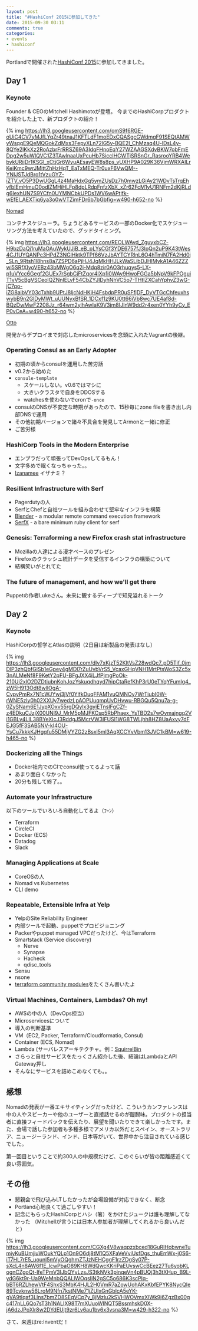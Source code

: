 ```yaml
---
layout: post
title: "#HashiConf 2015に参加してきた"
date: 2015-09-30 03:11
comments: true
categories: 
- events
- hashiconf
---
```


Portlandで開催された[HashiConf 2015](https://www.hashiconf.com)に参加してきました。

## Day 1 ##

### Keynote ###

Founder & CEOのMitchell Hashimotoが登壇。
今までのHashiCorpプロダクトを紹介した上で、新プロダクトの紹介！

{% img https://lh3.googleusercontent.com/omS9f6RGE-oUiC4CV7yMJfLYqZr49tnaJ1KFTLdF1moEDxCQASgcGWdmgF91SEQtAMWyWsqgE9QeMQGokZdMxs3FepyXLn72lG5v-BQE2I_ChMzaq4U-lDsL4y-8QYe2IKkXz2RoAzbrFrRRSZ69A3IdqFHnoEqY27WZAAGSXdvBKW7obFmEDpg2w5uWlQVC1Z3TAwlnaaUxPcuHb7SiccIHCWTjSRSnGr_RasrooYRB4WebykURijDr1KSGl_xCtjGr6WyuAEsayEW8s8ps_vUXHP9A029K36VjmWRXAILrKeiKmc9wrJMittZhHzHqT_EaTxMEQ-Tr0uxF6VwQM--YNIJSTJdBro1tVzuGYZ-iZTV_vO5P3DwUGgL4z4MaHdxGq5ymZUsDz7h0mwzLGiAy21WDvTsTrqEhyfbIEmHmuO0odlZMHiHLFp8dpLRdpFnfzXbX_xZr62FcM1yU1RNFm2dKjRLdg6IexhUN7S9YCfn0UYMNCbkUPDs1WV6wAPtjfk-wEfEI_AEXTiq6ya3o0wVTZimFDr6b7bGbfig=w490-h652-no %}

[Nomad](https://nomadproject.io)

コンテナスケジューラ。ちょうどあるサービスの一部のDocker化でスケジューリング方法を考えていたので、グッドタイミング。

{% img https://lh3.googleusercontent.com/REOLWAvd_ZguyxbCZ-H9bzDaQj1ruMaOAuWykUJjB_eB_pLYsCGf3YDE6757fJ3IpQn2uP9K43tWes4CJ1UYQANPc3HPdZ3NGlHktk9TPf66VzJbAYTCYRlnL6O4hTmiN7FA2Hd0j_SLn_9Rtsh1l8hns8a7ZSPD6aPjHJ4JqMkHHJLkWaSLibDJHIMykA1A46ZZZwi5SRfXIyoVEBz43bMWgO6q2i-Mdq8zir0AO3rhuqys5-LX-p1uVYcc6Gegf2GUEx7rSgbCjFtZqor4lXp1i0WAy9HwoFGGa5bNpV9kFPOguiT1vV5cBgVSCeolQZNnIELvF54CbZYJlDyhNhVC5o7-THtIZXCahYphvZ3wG-jC7qo-iZG8aibVY03cTxhb9UPtJ8ljcNdHKjH4FsbdpPR0uSFfjDF_DyVTGcChfeuxhswybB9n2GlDyMWt_uUUNyxBfSR_1DCxf1z9KU0tt66iVb8wc7UE4af8d-BQzDwMwF2208Jz_r64wm2ylhAwIaK9V3jm8IJInW9dd2r4xen0YYh9yCy_EP0vCeA=w490-h652-no %}

[Otto](https://ottoproject.io)

開発からデプロイまで対応したmicroservicesを念頭に入れたVagrantの後継。

### Operating Consul as an Early Adopter ###

- 初期の頃からconsulを運用した苦労話
- v0.2から始めた
- `consule-template` 
  - スケールしない。v0.6ではマシに
  - 大きいクラスタで自身をDDOSする
  - watchesを使わないでcronで`-once`
- consulのDNSが不安定な時期があったので、15秒毎にzone fileを書き出し内部DNSで運用
- その他初期バージョンで諸々不具合を発見してArmonと一緒に修正
- ご苦労様


### HashiCorp Tools in the Modern Enterprise ###

- エンプラだって頑張ってDevOpsしてるもん！
- 文字多めで眠くなっちゃった。。
- [Izanamee](https://atlas.hashicorp.com/izanamee) イザナミ？

### Resillient Infrastructure with Serf ###

- Pagerdutyの人
- SerfとChefと自社ツールを組み合わせて堅牢なインフラを構築
- [Blender](https://github.com/PagerDuty/blender) - a modular remote command execution framework
- [SerfX](https://github.com/ranjib/serfx) - a bare minimum ruby client for serf

### Genesis: Terraforming a new Firefox crash stat infrastructure ###

- Mozillaの人達による漫才ベースのプレゼン
- Firefoxのクラッシュ統計データを受信するインフラの構築について
- 結構笑いがとれてた

### The future of management, and how we'll get there ###

Puppetの作者Lukeさん。未来に観するディープで知見溢れるトーク

## Day 2 ##

### Keynote ###

HashiCorpの哲学とAtlasの説明（2日目は新製品の発表はなし）

{% img https://lh3.googleusercontent.com/dIv7xKjzT52KltVsZ28wdQc7_pD5Tif_0jmDlP3zhQbfGlSb1eGpey4gMDl7rZuUvbVrS5_VcaxGHqVNH1MrtPtsWoS3Zc5x3nALMeNf8F9KetY2pFU-BFgJXX4iLJfPjmgPoOk-210Uj2xlO2DZDtiubnKohJozYskuqdhqyd7hipCtaRefKhP3rU0eTYqYFumIg4_zW5H913Odt8wlIOgA-CypyPmRx7N1cWJYwj3jVf0YlfkDuqFFAM1vuQMNOy7WrTiubI0W-rWNE5zly0h02XXUy7wedzLpAOPUuqmpUvDHvwu-RBGQu5Qnu7a-g-0ZySNam6E1JypXOxv55rgDQylx3gyiETnsIFgCZf-z4EDkuCJzjX00UNI9J_MrM5pMJFKCsp5RbPhaex_YsTBD2s7wOymajngq2Vi1GBLy4LIL38BYeXIcJ3RddgJ5McrVW3IFUSI1WG8TWLjhh8HZ8UaAxvy7dFEJG5fF3SAB5NV-kI4OU-YsCu7kkkKJHgqfu55DMjVYZG2zBsxl5ml3AqXCCYvVbm13JVC1kBM=w619-h465-no %}

### Dockerizing all the Things

- Docker社内でのCIでconsul使ってるよって話
- あまり面白くなかった
- 20分も残して終了。。

### Automate your Infrastructure

以下のツールでいろいろ自動化してるよ（ﾌｰﾝ）

- Terraform
- CircleCI
- Docker (ECS)
- Datadog
- Slack

### Managing Applications at Scale ###

- CoreOSの人
- Nomad vs Kubernetes 
- CLI demo

### Repeatable, Extensible Infra at Yelp ###

- YelpのSite Reliability Engineer
- 内部ツールで起動、puppetでプロビジョニング
- Packerやpuppet managed VPCだったけど、今はTerraform
- Smartstack (Service discovery)
  - Nerve
  - Synapse
  - Hacheck
  - qdisc_tools
- Sensu
- nsone
- [terraform community modules](https://github.com/terraform-community-modules)をたくさん書いたよ


### Virtual Machines, Containers, Lambdas? Oh my!

- AWSの中の人（DevOps担当）
- Microservicesについて
- 導入の判断基準
- VM（EC2, Packer, Terraform/Cloudformatio, Consul)
- Container (ECS, Nomad)
- Lambda (サーバレスアーキテクチャ。例：[SquirrelBin](http://squirrelbin.com)
- さらっと自社サービスをたっくさん紹介した後、結論はLambdaとAPI Gateway押し
- そんなにサービスを詰めこめなくても。。


## 感想 ##

Nomadの発表が一番エキサイティングだったけど、こういうカンファレンスは中の人やスピーカーや他のユーザーと直接話せるのが醍醐味。プロダクトの担当者に直接フィードバックを伝えたり、展望を聞いたりできて楽しかったです。また、会場で話した参加者も多種多様でアメリカ以外だとスペイン、オーストラリア、ニュージーランド、インド、日本等がいて、世界中から注目されている感じでした。

第一回目ということで約300人の中規模だけど、このぐらいが皆の距離感近くて良い雰囲気。


## その他 ##

- 懇親会で飛び込みLTしたかったが会場設備が対応できなく、断念
- Portland心地良くて過ごしやすい！
- 記念にもらったHashiCorpとハシ（箸）をかけたジュークは誰も理解してなかった
（Mitchellが言うには日本人参加者が理解してくれるから良いんだと）

{% img https://lh3.googleusercontent.com/CGXg4V8waqpzxbced18GuRIHobwneTumjyKuBUmjiuWOukYQLp1On9O6dj8tM1Q5XFaVeVviUsfDgs_thuEmWx-j0S6-iT7HL7rE5_uounl5mVyOQghmZTJzNEHCggF1rzZDgSy07P-sXcL4n8AW6f1E_lcwPbaO89KH8WdQwcKKriPaEUvswCcBEez27Tu6yobKLognCZgoQt-lfeTPmV3IJbQYvLzsJS3tkNVk3pinqeVn4pBUQj3h3tXHup_B9L-ydG6kt9r-Ua9WeMnbQQALlWOqsIjN2gSC5o686K3scPIq-bBT6RZLhewVtF4ShxS3MbK4HJL2H0VmR7aZowUohAKxKbfEPYK8NycQIe89Tcvknw56LroM9Nfn7kstNMe71jZUIxGnGbIcA5eYK-gVA9tIqaf3LIns7bmZD8SEqVCp7y_8jMzlu2kSVHWOVmxXlWk9j6ZgzBx00gc417nLL6Qo7sT3h1NALIX98T7mXUuoWINQT5BssmhskD0X-jA6dzJPoXlr8w2DYdEUjt9zr6Lv6au1bv6x3vsna3M=w429-h322-no %} 

さて、来週はre:Inventだ！
